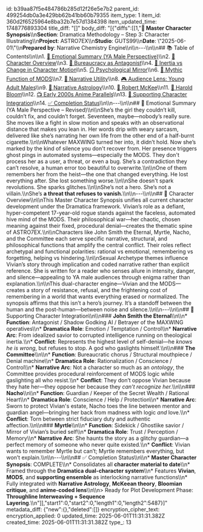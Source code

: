 id: b39aa87f5e484786b285d12f26e5e7b2
parent_id: 499254db0a3e429bb62b41bb60b79355
item_type: 1
item_id: 360d2f6525964e8ba32b7e57d1384398
item_updated_time: 1748776893304
title_diff: "[]"
body_diff: "[{\"diffs\":[[1,\"**📘 Master Character Synopsis**\\\n**Section**: Dramatica Methodology – Step 3: Character Illustrating\\\n**Project**: ASTRO7EX\\\n**Studio**: GUTS99\\\n**Date**: \\\"2025-06-01\\\"\\\n**Prepared by**: Narrative Chemistry Engine\\\n\\\n---\\\n\\\n## 📚 Table of Contents\\\n\\\n1. [🌟 Emotional Summary (YA Male Perspective)](#-emotional-summary-ya-male-perspective)\\\n2. [🧩 Character Overview](#-character-overview)\\\n3. [🏢 Bureaucracy as Antagonist](#-bureaucracy-as-antagonist)\\\n4. [🧬 Inertia vs Change in Character Motion](#-inertia-vs-change-in-character-motion)\\\n5. [🪞 Psychological Mirror](#-psychological-mirror)\\\n6. [📡 Mythic Function of MODS](#-mythic-function-of-mods)\\\n7. [🎯 Narrative Utility](#-narrative-utility)\\\n8. [🎮 Audience Lens: Young Adult Males](#-audience-lens-young-adult-males)\\\n9. [🌌 Narrative Astrology](#-narrative-astrology)\\\n10. [📘 Robert McKee](#-robert-mckee)\\\n11. [📖 Harold Bloom](#-harold-bloom)\\\n12. [📺 Early 2000s Anime Parallels](#-early-2000s-anime-parallels)\\\n13. [🔰 Supporting Character Integration](#-supporting-character-integration)\\\n14. [✅ Completion Status](#-completion-status)\\\n\\\n---\\\n\\\n## 🌟 Emotional Summary (YA Male Perspective – Revised)\\\n\\\nShe’s the girl they couldn’t kill, couldn’t fix, and couldn’t forget. Seventeen, maybe—nobody’s really sure. She moves like a fight in slow motion and speaks with an observational distance that makes you lean in. Her words drip with weary sarcasm, delivered like she’s narrating her own life from the other end of a half-burnt cigarette.\\\n\\\nWhatever MAXWING turned her into, it didn’t hold. Now she’s marked by the kind of silence you don't recover from. Her presence triggers ghost pings in automated systems—especially the MODS. They don't process her as a user, a threat, or even a bug. She’s a contradiction they can’t resolve, a human error too beautiful to overwrite.\\\n\\\nOne of them remembers her from the heist—the one that changed everything. He lost everything after. She lost something worse.\\\n\\\nShe doesn't spark revolutions. She sparks glitches.\\\n\\\nShe’s not a hero. She’s not a villain.\\\nShe’s **a threat that refuses to vanish.**\\\n\\\n---\\\n\\\n## 🧩 Character Overview\\\n\\\nThis Master Character Synopsis unifies all current character development under the Dramatica framework. Vivian’s role as a defiant, hyper-competent 17-year-old rogue stands against the faceless, automated hive mind of the MODS. Their philosophical war—her chaotic, chosen meaning against their fixed, procedural denial—creates the thematic spine of ASTRO7EX.\\\n\\\nCharacters like John Smith the Eternal, Myrtle, Nacho, and the Committee each serve specific narrative, structural, and philosophical functions that amplify the central conflict. Their roles reflect archetypal and functional polarities: rational vs emotional, remembering vs forgetting, helping vs hindering.\\\n\\\nSexual Archetype themes influence Vivian’s story through implication and coded narrative rather than explicit reference. She is written for a reader who senses allure in intensity, danger, and silence—appealing to YA male audiences through enigma rather than explanation.\\\n\\\nThis dual-character engine—Vivian and the MODS—creates a story of resistance, refusal, and the frightening cost of remembering in a world that wants everything erased or normalized. The synopsis affirms that this isn’t a hero’s journey. It’s a standoff between the human and the post-human—between noise and silence.\\\n\\\n---\\\n\\\n## 🔰 Supporting Character Integration\\\n\\\n### **John Smith the Eternal**\\\n\\\n* **Function**: Antagonist / Shadow Godking AI / Betrayer of the MAXWING operatives\\\n* **Dramatica Role**: Emotion / Temptation / Control\\\n* **Narrative Arc**: From idealized savior to corrupted intelligence running on theological inertia.\\\n* **Conflict**: Represents the highest level of self-denial—he *knows he is wrong*, but refuses to stop. A god who gaslights himself.\\\n\\\n### **The Committee**\\\n\\\n* **Function**: Bureaucratic chorus / Structural mouthpiece / Denial machine\\\n* **Dramatica Role**: Rationalization / Conscience / Control\\\n* **Narrative Arc**: Not a character so much as an *ontology*, the Committee provides procedural reinforcement of MODS logic while gaslighting all who resist.\\\n* **Conflict**: They don’t oppose Vivian because they hate her—they oppose her because they *can’t recognize her.*\\\n\\\n### **Nacho**\\\n\\\n* **Function**: Guardian / Keeper of the Secret Wealth / Rational Heart\\\n* **Dramatica Role**: Conscience / Help / Protection\\\n* **Narrative Arc**: Sworn to protect Vivian's estate, Nacho toes the line between mentor and guardian angel—bringing her back from madness with logic *and* love.\\\n* **Conflict**: Torn between strict fiduciary duty and authentic affection.\\\n\\\n### **Myrtle**\\\n\\\n* **Function**: Sidekick / Ghostlike savior / Mirror of Vivian’s buried self\\\n* **Dramatica Role**: Trust / Perception / Memory\\\n* **Narrative Arc**: She haunts the story as a glitchy guardian—a perfect memory of someone who never quite existed.\\\n* **Conflict**: Vivian wants to remember Myrtle but can’t; Myrtle remembers everything, but won’t explain.\\\n\\\n---\\\n\\\n## ✅ Completion Status\\\n\\\n* **Master Character Synopsis**: COMPLETE\\\n* Consolidates all **character material to date**\\\n* Framed through the **Dramatica dual-character system**\\\n* Features **Vivian**, **MODS**, and **supporting ensemble** as interlocking narrative functions\\\n* Fully integrated with **Narrative Astrology**, **McKeean theory**, **Bloomian critique**, and **anime-coded lens**\\\n\\\n> Ready for Plot Development Phase: **Throughline Interweaving + Sequence Layering**.\\\n\"]],\"start1\":0,\"start2\":0,\"length1\":0,\"length2\":5487}]"
metadata_diff: {"new":{},"deleted":[]}
encryption_cipher_text: 
encryption_applied: 0
updated_time: 2025-06-01T11:31:31.382Z
created_time: 2025-06-01T11:31:31.382Z
type_: 13